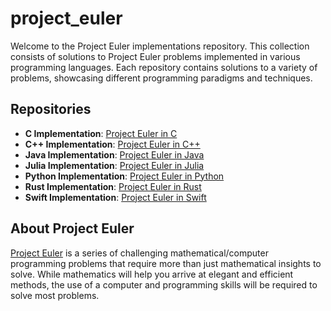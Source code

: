 # project_euler

Welcome to the Project Euler implementations repository. This collection consists of solutions to Project Euler problems implemented in various programming languages. Each repository contains solutions to a variety of problems, showcasing different programming paradigms and techniques.

## Repositories

- **C Implementation**: [Project Euler in C](https://github.com/wintero92/project_euler_c.git)
- **C++ Implementation**: [Project Euler in C++](https://github.com/wintero92/project_euler_cpp.git)
- **Java  Implementation**: [Project Euler in Java](https://github.com/wintero92/project_euler_java)
- **Julia Implementation**: [Project Euler in Julia](https://github.com/wintero92/project_euler_julia.git)
- **Python Implementation**: [Project Euler in Python](https://github.com/wintero92/project_euler_python.git)
- **Rust Implementation**: [Project Euler in Rust](https://github.com/wintero92/project_euler_rust.git)
- **Swift Implementation**: [Project Euler in Swift](https://github.com/wintero92/project_euler_swift.git)

## About Project Euler

[Project Euler](https://projecteuler.net/) is a series of challenging mathematical/computer programming problems that require more than just mathematical insights to solve. While mathematics will help you arrive at elegant and efficient methods, the use of a computer and programming skills will be required to solve most problems.
